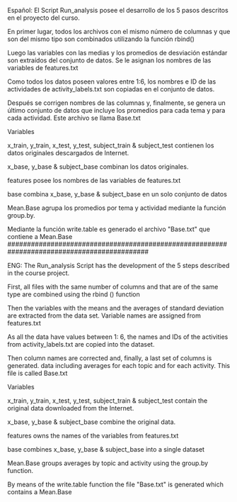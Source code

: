 Español: 
El Script Run_analysis posee el desarrollo de los 5 pasos 
descritos en el proyecto del curso.

En primer lugar, todos los archivos con el mismo número de columnas 
y que son del mismo tipo son combinados utilizando la función rbind()

Luego las variables con las medias y los promedios de desviación estándar 
son extraídos del conjunto de datos. Se le asignan los nombres de las variables de features.txt

Como todos los datos poseen valores entre 1:6, los nombres e ID de las 
actividades de activity_labels.txt son copiadas en el conjunto de datos.

Después se corrigen nombres de las columnas y, finalmente, se genera un último conjunto de 
datos que incluye los promedios para cada tema y para cada actividad. Este archivo se llama Base.txt


Variables

x_train, y_train, x_test, y_test, subject_train & subject_test
contienen los datos originales descargados de Internet.

x_base, y_base & subject_base combinan los datos originales.

features posee los nombres de las variables de features.txt

base combina x_base, y_base & subject_base en un solo conjunto de datos

Mean.Base agrupa los promedios por tema y actividad mediante la función group.by.

Mediante la función write.table es generado el archivo "Base.txt" que contiene a Mean.Base
############################################################################################

ENG:
The Run_analysis Script has the development of the 5 steps
described in the course project.

First, all files with the same number of columns
and that are of the same type are combined using the rbind () function

Then the variables with the means and the averages of standard deviation
are extracted from the data set. Variable names are assigned from features.txt

As all the data have values ​​between 1: 6, the names and IDs of the
activities from activity_labels.txt are copied into the dataset.

Then column names are corrected and, finally, a last set of columns is generated.
data including averages for each topic and for each activity. This file is called Base.txt


Variables

x_train, y_train, x_test, y_test, subject_train & subject_test
contain the original data downloaded from the Internet.

x_base, y_base & subject_base combine the original data.

features owns the names of the variables from features.txt

base combines x_base, y_base & subject_base into a single dataset

Mean.Base groups averages by topic and activity using the group.by function.

By means of the write.table function the file "Base.txt" is generated which contains a Mean.Base
